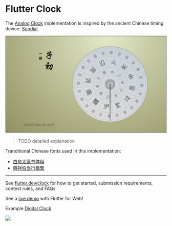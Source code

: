 # Flutter Clock

The [Analog Clock](analog_clock) implementation is inspired by the ancient Chinese timing device: [Sundial](https://en.wikipedia.org/wiki/Sundial).

[![Sundial light](analog_clock/art/sundial_light.png)](analog_clock)

> TODO detailed explanation

Tranditional Chinese fonts used in this implementation:
- [白舟太篆书体粗](http://www.fonts.net.cn/font-33216292055.html)
- [腾祥伯当行楷繁](http://www.fonts.net.cn/font-33203372624.html)


***
See [flutter.dev/clock](https://flutter.dev/clock) for how to get started, submission requirements, contest rules, and FAQs.

See a [live demo](https://maryx.github.io/flutter_clock) with Flutter for Web!

Example [Digital Clock](digital_clock)

<img src='digital_clock/digital.gif' width='350'>
